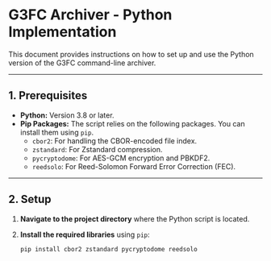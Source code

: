 # G3FC Archiver - Python Implementation

This document provides instructions on how to set up and use the Python version of the G3FC command-line archiver.

---

## 1. Prerequisites

- **Python:** Version 3.8 or later.
- **Pip Packages:** The script relies on the following packages. You can install them using `pip`.
  - `cbor2`: For handling the CBOR-encoded file index.
  - `zstandard`: For Zstandard compression.
  - `pycryptodome`: For AES-GCM encryption and PBKDF2.
  - `reedsolo`: For Reed-Solomon Forward Error Correction (FEC).

---

## 2. Setup

1.  **Navigate to the project directory** where the Python script is located.
2.  **Install the required libraries** using `pip`:

    ```bash
    pip install cbor2 zstandard pycryptodome reedsolo
    ```
